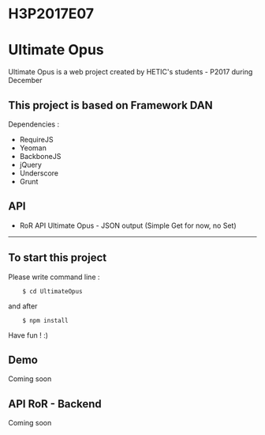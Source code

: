 H3P2017E07
==========

Ultimate Opus
=======


Ultimate Opus is a web project created by HETIC's students - P2017 during December

## This project is based on Framework DAN

Dependencies :
- RequireJS
- Yeoman
- BackboneJS
- jQuery
- Underscore
- Grunt

## API
- RoR API Ultimate Opus - JSON output (Simple Get for now, no Set)

------------

## To start this project

Please write command line :

```
    $ cd UltimateOpus
```

and after

```
    $ npm install
```

Have fun ! :)

## Demo

Coming soon

## API RoR - Backend

Coming soon
